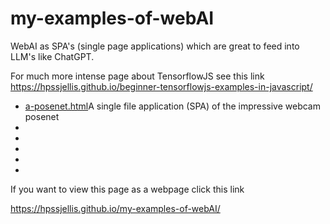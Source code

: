 # my-examples-of-webAI
WebAI as SPA's (single page applications) which are great to feed into LLM's like ChatGPT.






For much more intense page about TensorflowJS see this link   https://hpssjellis.github.io/beginner-tensorflowjs-examples-in-javascript/





<ul>
   <li><a href="a-posenet.html">a-posenet.html</a>A single file application (SPA) of the impressive webcam posenet</li>
   <li><a href=""></a></li>
   <li><a href=""></a></li>
   <li><a href=""></a></li>
   <li><a href=""></a></li>
   <li><a href=""></a></li>


</ul>



If you want to view this page as a webpage click this link

https://hpssjellis.github.io/my-examples-of-webAI/
